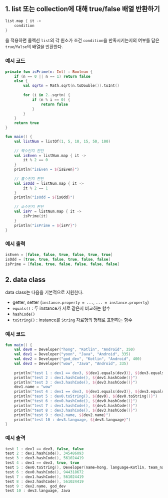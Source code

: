 ## 1. list 또는 collection에 대해 true/false 배열 반환하기
```kotlin
list.map { it ->
    condition
}
```
을 적용하면 콜렉션 ```list```의 각 원소가 조건 ```condition```을 만족시키는지의 여부를 담은 ```true```/```false```의 배열을 반환한다.

### 예시 코드
```kotlin
private fun isPrime(n: Int) : Boolean {
    if (n == 0 || n == 1) return false
    else {
        val sqrtn = Math.sqrt(n.toDouble()).toInt()
        
        for (i in 2..sqrtn) {
            if (n % i == 0) {
                return false
            }
        }
    }
    return true
}

fun main() {
    val listNum = listOf(1, 5, 10, 15, 50, 100)
    
    // 짝수인지 판단
    val isEven = listNum.map { it ->
    	it % 2 == 0
    }
    println("isEven = ${isEven}")
    
    // 홀수인지 판단
    val isOdd = listNum.map { it ->
    	it % 2 == 1
    }
    println("isOdd = ${isOdd}") 
    
    // 소수인지 판단
    val isPr = listNum.map { it ->
    	isPrime(it)
    }
    println("isPrime = ${isPr}")
}
```

### 예시 출력
```kotlin
isEven = [false, false, true, false, true, true]
isOdd = [true, true, false, true, false, false]
isPrime = [false, true, false, false, false, false]
```

## 2. data class
data class는 다음을 기본적으로 지원한다.
* getter, setter (```instance.property = ...```, ```... = instance.property```)
* ```equals()``` : 두 instance가 서로 같은지 비교하는 함수
* ```hashCode()```
* ```toString()``` : instance를 ```String``` 자료형의 형태로 표현하는 함수

### 예시 코드
```kotlin
fun main() {
    val dev0 = Developer("hong", "Kotlin", "Android", 350)
    val dev1 = Developer("yoon", "Java", "Android", 335)
    val dev2 = Developer("god_dev", "Kotlin", "Android", 400)
    val dev3 = Developer("wow", "Java", "Android", 335)
    
    println("test 1 : dev1 == dev3, ${dev1.equals(dev3)}, ${dev3.equals(dev1)}")
    println("test 2 : dev1.hashCode(), ${dev1.hashCode()}")
    println("test 3 : dev3.hashCode(), ${dev3.hashCode()}")
    dev1.name = "wow"
    println("test 4 : dev1 == dev3, ${dev1.equals(dev3)}, ${dev3.equals(dev1)}")
    println("test 5 : dev0.toString(), ${dev0}, ${dev0.toString()}")
    println("test 6 : dev0.hashCode(), ${dev0.hashCode()}")
    println("test 7 : dev1.hashCode(), ${dev1.hashCode()}")
    println("test 8 : dev3.hashCode(), ${dev3.hashCode()}")
    println("test 9 : dev2.name, ${dev2.name}")
    println("test 10 : dev3.language, ${dev3.language}")
}
```

### 예시 출력
```kotlin
test 1 : dev1 == dev3, false, false
test 2 : dev1.hashCode(), 345486093
test 3 : dev3.hashCode(), 561024419
test 4 : dev1 == dev3, true, true
test 5 : dev0.toString(), Developer(name=hong, language=Kotlin, team_name=Android, coding_test_score=350), Developer(name=hong, language=Kotlin, team_name=Android, coding_test_score=350)
test 6 : dev0.hashCode(), 944318672
test 7 : dev1.hashCode(), 561024419
test 8 : dev3.hashCode(), 561024419
test 9 : dev2.name, god_dev
test 10 : dev3.language, Java
```
